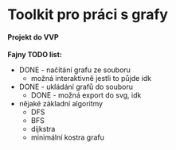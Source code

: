# Toolkit pro práci s grafy

#### Projekt do VVP

**Fajny TODO list:**
- DONE - načítání grafu ze souboru
    - možná interaktivně jestli to půjde idk
- DONE - ukládání grafů do souboru
    - DONE - možná export do svg, idk
- nějaké základní algoritmy
    - DFS
    - BFS
    - dijkstra
    - minimální kostra grafu